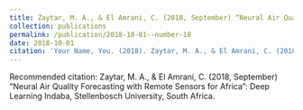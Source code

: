 ```yaml
---
title: Zaytar, M. A., & El Amrani, C. (2018, September) “Neural Air Quality Forecasting with Remote Sensors for Africa”: Deep Learning Indaba, Stellenbosch University, South Africa.
collection: publications
permalink: /publication/2018-10-01--number-18
date: 2018-10-01
citation: 'Your Name, You. (2018). Zaytar, M. A., & El Amrani, C. (2018, September) “Neural Air Quality Forecasting with Remote Sensors for Africa”: Deep Learning Indaba, Stellenbosch University, South Africa. <i>Journal X</i>. 1(1).'
---
```


Recommended citation: Zaytar, M. A., & El Amrani, C. (2018, September) “Neural Air Quality Forecasting with Remote Sensors for Africa”: Deep Learning Indaba, Stellenbosch University, South Africa.
